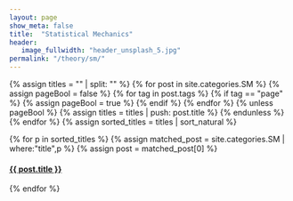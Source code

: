 ```yaml
---
layout: page
show_meta: false
title:  "Statistical Mechanics"
header:
   image_fullwidth: "header_unsplash_5.jpg"
permalink: "/theory/sm/"
---
```


{% assign titles = "" | split: "" %}
{% for post in site.categories.SM %}
{% assign pageBool = false %}
{% for tag in post.tags %}
{% if tag == "page" %}
    {% assign pageBool = true %}
{% endif %} 
{% endfor %}
    {% unless pageBool %}
    {% assign titles = titles | push: post.title %}
    {% endunless %}
{% endfor %}
{% assign sorted_titles = titles | sort_natural %}

<div>
    {% for p in sorted_titles %}
    {% assign matched_post = site.categories.SM | where:"title",p %}
    {% assign post = matched_post[0] %}
    <h4><a href="{{ site.url }}{{ site.baseurl }}{{ post.url }}">{{ post.title }}</a></h4>
    {% endfor %}
</div>

